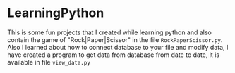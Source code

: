 # LearningPython
This is some fun projects that I created while learning python and also contain the game of "Rock|Paper|Scissor" in the file `RockPaperScissor.py`.
Also I learned about how to connect database to your file and modify data, I have created a program to get data from database from date to date, it is available in file `view_data.py`
